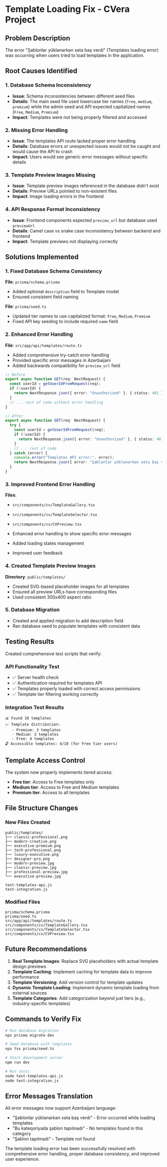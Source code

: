 # Template Loading Fix - CVera Project

## Problem Description
The error "Şablonlar yüklənərkən xəta baş verdi" (Templates loading error) was occurring when users tried to load templates in the application.

## Root Causes Identified

### 1. Database Schema Inconsistency
- **Issue**: Schema inconsistencies between different seed files
- **Details**: The main seed file used lowercase tier names (`free`, `medium`, `premium`) while the admin seed and API expected capitalized names (`Free`, `Medium`, `Premium`)
- **Impact**: Templates were not being properly filtered and accessed

### 2. Missing Error Handling
- **Issue**: The templates API route lacked proper error handling
- **Details**: Database errors or unexpected issues would not be caught and would cause the API to crash
- **Impact**: Users would see generic error messages without specific details

### 3. Template Preview Images Missing
- **Issue**: Template preview images referenced in the database didn't exist
- **Details**: Preview URLs pointed to non-existent files
- **Impact**: Image loading errors in the frontend

### 4. API Response Format Inconsistency
- **Issue**: Frontend components expected `preview_url` but database used `previewUrl`
- **Details**: Camel case vs snake case inconsistency between backend and frontend
- **Impact**: Template previews not displaying correctly

## Solutions Implemented

### 1. Fixed Database Schema Consistency
**File**: `prisma/schema.prisma`
- Added optional `description` field to Template model
- Ensured consistent field naming

**File**: `prisma/seed.ts`
- Updated tier names to use capitalized format: `Free`, `Medium`, `Premium`
- Fixed API key seeding to include required `name` field

### 2. Enhanced Error Handling
**File**: `src/app/api/templates/route.ts`
- Added comprehensive try-catch error handling
- Provided specific error messages in Azerbaijani
- Added backwards compatibility for `preview_url` field

```typescript
// Before
export async function GET(req: NextRequest) {
  const userId = getUserIdFromRequest(req);
  if (!userId) {
    return NextResponse.json({ error: "Unauthorized" }, { status: 401 });
  }
  // ... rest of code without error handling
}

// After
export async function GET(req: NextRequest) {
  try {
    const userId = getUserIdFromRequest(req);
    if (!userId) {
      return NextResponse.json({ error: "Unauthorized" }, { status: 401 });
    }
    // ... rest of code
  } catch (error) {
    console.error("Templates API error:", error);
    return NextResponse.json({ error: "Şablonlar yüklənərkən xəta baş verdi" }, { status: 500 });
  }
}
```

### 3. Improved Frontend Error Handling
**Files**: 
- `src/components/cv/TemplateGallery.tsx`
- `src/components/cv/TemplateSelector.tsx`
- `src/components/cv/CVPreview.tsx`

- Enhanced error handling to show specific error messages
- Added loading states management
- Improved user feedback

### 4. Created Template Preview Images
**Directory**: `public/templates/`
- Created SVG-based placeholder images for all templates
- Ensured all preview URLs have corresponding files
- Used consistent 300x400 aspect ratio

### 5. Database Migration
- Created and applied migration to add description field
- Ran database seed to populate templates with consistent data

## Testing Results

Created comprehensive test scripts that verify:

### API Functionality Test
- ✅ Server health check
- ✅ Authentication required for templates API
- ✅ Templates properly loaded with correct access permissions
- ✅ Template tier filtering working correctly

### Integration Test Results
```
📊 Found 10 templates
📈 Template distribution:
   - Premium: 3 templates
   - Medium: 3 templates
   - Free: 4 templates
🔓 Accessible templates: 4/10 (for Free tier users)
```

## Template Access Control

The system now properly implements tiered access:
- **Free tier**: Access to Free templates only
- **Medium tier**: Access to Free and Medium templates
- **Premium tier**: Access to all templates

## File Structure Changes

### New Files Created
```
public/templates/
├── classic-professional.png
├── modern-creative.png
├── executive-premium.png
├── tech-professional.png
├── luxury-executive.png
├── designer-pro.png
├── modern-preview.jpg
├── classic-preview.jpg
├── professional-preview.jpg
└── executive-preview.jpg

test-templates-api.js
test-integration.js
```

### Modified Files
```
prisma/schema.prisma
prisma/seed.ts
src/app/api/templates/route.ts
src/components/cv/TemplateGallery.tsx
src/components/cv/TemplateSelector.tsx
src/components/cv/CVPreview.tsx
```

## Future Recommendations

1. **Real Template Images**: Replace SVG placeholders with actual template design previews
2. **Template Caching**: Implement caching for template data to improve performance
3. **Template Versioning**: Add version control for template updates
4. **Dynamic Template Loading**: Implement dynamic template loading from external sources
5. **Template Categories**: Add categorization beyond just tiers (e.g., industry-specific templates)

## Commands to Verify Fix

```bash
# Run database migration
npx prisma migrate dev

# Seed database with templates
npx tsx prisma/seed.ts

# Start development server
npm run dev

# Run tests
node test-templates-api.js
node test-integration.js
```

## Error Messages Translation

All error messages now support Azerbaijani language:
- "Şablonlar yüklənərkən xəta baş verdi" - Error occurred while loading templates
- "Bu kateqoriyada şablon tapılmadı" - No templates found in this category
- "Şablon tapılmadı" - Template not found

The template loading error has been successfully resolved with comprehensive error handling, proper database consistency, and improved user experience.
